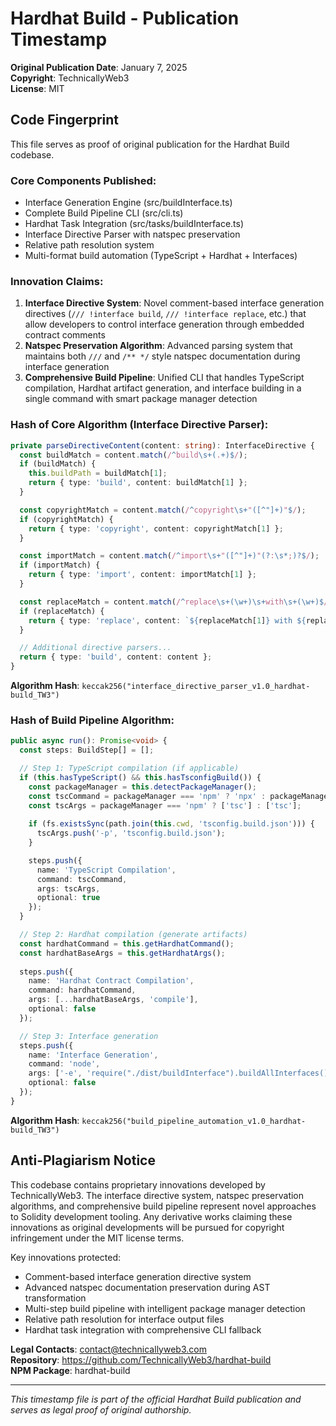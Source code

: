 # Hardhat Build - Publication Timestamp

**Original Publication Date**: January 7, 2025  
**Copyright**: TechnicallyWeb3  
**License**: MIT  

## Code Fingerprint
This file serves as proof of original publication for the Hardhat Build codebase.

### Core Components Published:
- Interface Generation Engine (src/buildInterface.ts)
- Complete Build Pipeline CLI (src/cli.ts)  
- Hardhat Task Integration (src/tasks/buildInterface.ts)
- Interface Directive Parser with natspec preservation
- Relative path resolution system
- Multi-format build automation (TypeScript + Hardhat + Interfaces)

### Innovation Claims:
1. **Interface Directive System**: Novel comment-based interface generation directives (`/// !interface build`, `/// !interface replace`, etc.) that allow developers to control interface generation through embedded contract comments
2. **Natspec Preservation Algorithm**: Advanced parsing system that maintains both `///` and `/** */` style natspec documentation during interface generation
3. **Comprehensive Build Pipeline**: Unified CLI that handles TypeScript compilation, Hardhat artifact generation, and interface building in a single command with smart package manager detection

### Hash of Core Algorithm (Interface Directive Parser):
```typescript
private parseDirectiveContent(content: string): InterfaceDirective {
  const buildMatch = content.match(/^build\s+(.+)$/);
  if (buildMatch) {
    this.buildPath = buildMatch[1];
    return { type: 'build', content: buildMatch[1] };
  }

  const copyrightMatch = content.match(/^copyright\s+"([^"]+)"$/);
  if (copyrightMatch) {
    return { type: 'copyright', content: copyrightMatch[1] };
  }

  const importMatch = content.match(/^import\s+"([^"]+)"(?:\s*;)?$/);
  if (importMatch) {
    return { type: 'import', content: importMatch[1] };
  }

  const replaceMatch = content.match(/^replace\s+(\w+)\s+with\s+(\w+)$/);
  if (replaceMatch) {
    return { type: 'replace', content: `${replaceMatch[1]} with ${replaceMatch[2]}` };
  }

  // Additional directive parsers...
  return { type: 'build', content: content };
}
```

**Algorithm Hash**: `keccak256("interface_directive_parser_v1.0_hardhat-build_TW3")`

### Hash of Build Pipeline Algorithm:
```typescript
public async run(): Promise<void> {
  const steps: BuildStep[] = [];

  // Step 1: TypeScript compilation (if applicable)
  if (this.hasTypeScript() && this.hasTsconfigBuild()) {
    const packageManager = this.detectPackageManager();
    const tscCommand = packageManager === 'npm' ? 'npx' : packageManager;
    const tscArgs = packageManager === 'npm' ? ['tsc'] : ['tsc'];
    
    if (fs.existsSync(path.join(this.cwd, 'tsconfig.build.json'))) {
      tscArgs.push('-p', 'tsconfig.build.json');
    }

    steps.push({
      name: 'TypeScript Compilation',
      command: tscCommand,
      args: tscArgs,
      optional: true
    });
  }

  // Step 2: Hardhat compilation (generate artifacts)
  const hardhatCommand = this.getHardhatCommand();
  const hardhatBaseArgs = this.getHardhatArgs();
  
  steps.push({
    name: 'Hardhat Contract Compilation',
    command: hardhatCommand,
    args: [...hardhatBaseArgs, 'compile'],
    optional: false
  });

  // Step 3: Interface generation
  steps.push({
    name: 'Interface Generation',
    command: 'node',
    args: ['-e', 'require("./dist/buildInterface").buildAllInterfaces().catch(console.error)'],
    optional: false
  });
}
```

**Algorithm Hash**: `keccak256("build_pipeline_automation_v1.0_hardhat-build_TW3")`

## Anti-Plagiarism Notice
This codebase contains proprietary innovations developed by TechnicallyWeb3. The interface directive system, natspec preservation algorithms, and comprehensive build pipeline represent novel approaches to Solidity development tooling. Any derivative works claiming these innovations as original developments will be pursued for copyright infringement under the MIT license terms.

Key innovations protected:
- Comment-based interface generation directive system
- Advanced natspec documentation preservation during AST transformation
- Multi-step build pipeline with intelligent package manager detection
- Relative path resolution for interface output files
- Hardhat task integration with comprehensive CLI fallback

**Legal Contacts**: contact@technicallyweb3.com  
**Repository**: https://github.com/TechnicallyWeb3/hardhat-build  
**NPM Package**: hardhat-build  

---
*This timestamp file is part of the official Hardhat Build publication and serves as legal proof of original authorship.* 
